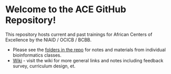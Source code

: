 # Welcome to the ACE GitHub Repository!

This repository hosts current and past trainings for African Centers of Excellence by the NIAID / OCICB / BCBB.

- Please see the [folders in the repo](https://github.com/niaid/ACE) for notes and materials from individual bioinformatics classes.
- [Wiki](https://github.com/niaid/ACE/wiki) - visit the wiki for more general links and notes including feedback survey, curriculum design, et.


